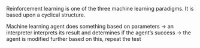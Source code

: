 Reinforcement learning is one of the three machine learning paradigms. It is based upon a cyclical structure.

Machine learning agent does something based on parameters -> an interpreter interprets its result and determines if the agent’s success -> the agent is modified further based on this, repeat the test